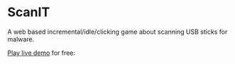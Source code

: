 # ScanIT
A web based incremental/idle/clicking game about scanning USB sticks for malware.

[Play live demo](https://thomassteinbinder.github.io/ScanIT/) for free:
